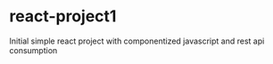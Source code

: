 # react-project1
Initial simple react project with componentized javascript and rest api consumption
